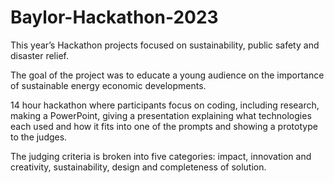 # Baylor-Hackathon-2023

This year’s Hackathon projects focused on sustainability, public safety and disaster relief.

The goal of the project was to educate a young audience on the importance of sustainable energy economic developments.

14 hour hackathon where participants focus on coding, including research, making a PowerPoint,
giving a presentation explaining what technologies each used and how it fits into one of the prompts and showing a prototype to the judges.

The judging criteria is broken into five categories: impact, innovation and creativity, sustainability, design and completeness of solution.
